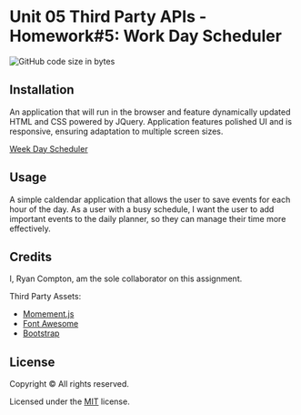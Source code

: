 # Unit 05 Third Party APIs - Homework#5: Work Day Scheduler

![GitHub code size in bytes](https://img.shields.io/github/languages/code-size/comp7589/workDayScheduler)

## Installation

An application that will run in the browser and feature dynamically updated HTML and CSS powered by JQuery. Application features polished UI and is responsive, ensuring adaptation to multiple screen sizes.

[Week Day Scheduler](https://comp7589.github.io/HW-4---Quiz-Game/)

## Usage

A simple caldendar application that allows the user to save events for each hour of the day. As a user with a busy schedule, I want the user to add important events to the daily planner, so they can manage their time more effectively.

## Credits

I, Ryan Compton, am the sole collaborator on this assignment. 

Third Party Assets:

* [Momement.js](https://momentjs.com/)
* [Font Awesome](https://fontawesome.com/)
* [Bootstrap](https://getbootstrap.com/)

## License

Copyright &copy; All rights reserved.

Licensed under the [MIT](https://choosealicense.com/licenses/mit/) license.
